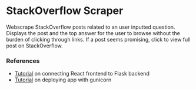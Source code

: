 # StackOverflow Scraper

Webscrape StackOverflow posts related to an user inputted question. Displays the post and the top answer for the user to browse without the burden of clicking through links. If a post seems promising, click to view full post on StackOverflow.

### References
- [Tutorial](https://blog.miguelgrinberg.com/post/how-to-create-a-react--flask-project) on connecting React frontend to Flask backend
- [Tutorial](https://blog.miguelgrinberg.com/post/how-to-deploy-a-react--flask-project) on deploying app with gunicorn
